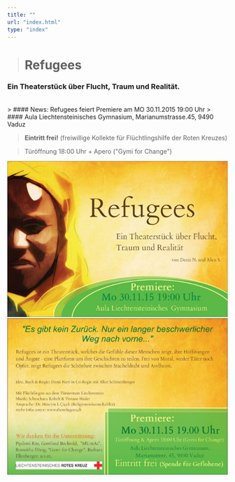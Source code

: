 ```yaml
---
title: ""
url: "index.html"
type: "index"
---
```


> # Refugees
### Ein Theaterstück über Flucht, Traum und Realität.
<br/>
> #### News: Refugees feiert Premiere am  MO 30.11.2015 19:00 Uhr 
> #### Aula Liechtensteinisches Gymnasium, Marianumstrasse.45, 9490 Vaduz 


> <b>Eintritt frei!</b> (freiwillige Kollekte für Flüchtlingshilfe der Roten Kreuzes)

> Türöffnung 18:00 Uhr + Apero ("Gymi for Change")

<center>
<img src="/flyer-medium.jpg" />
</center> 

<center><img src="/flyer-back-medium.jpg" /></center>


